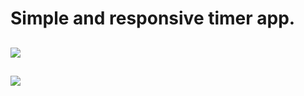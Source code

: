 # Simple and responsive timer app.

##
![](https://raw.githubusercontent.com/{xivilai}/{Teme}/{master}/.github/images/{teme}.{png})

##
![](https://raw.githubusercontent.com/{xivilai}/{Teme}/{master}/.github/images/{teme2}.{png})